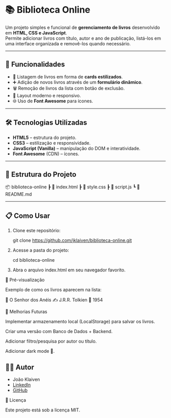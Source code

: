# 📚 Biblioteca Online

Um projeto simples e funcional de **gerenciamento de livros** desenvolvido em **HTML, CSS e JavaScript**.  
Permite adicionar livros com título, autor e ano de publicação, listá-los em uma interface organizada e removê-los quando necessário.

---

## 🚀 Funcionalidades

- 📖 Listagem de livros em forma de **cards estilizados**.
- ➕ Adição de novos livros através de um **formulário dinâmico**.
- 🗑 Remoção de livros da lista com botão de exclusão.
- 🎨 Layout moderno e responsivo.
- 🌐 Uso de **Font Awesome** para ícones.

---

## 🛠 Tecnologias Utilizadas

- **HTML5** – estrutura do projeto.
- **CSS3** – estilização e responsividade.
- **JavaScript (Vanilla)** – manipulação do DOM e interatividade.
- **Font Awesome** (CDN) – ícones.

---

## 📂 Estrutura do Projeto

📦 biblioteca-online
┣ 📜 index.html
┣ 📜 style.css
┣ 📜 script.js
┗ 📜 README.md

---

## 📋 Como Usar

1. Clone este repositório:

   git clone https://github.com/jklaiven/biblioteca-online.git

2. Acesse a pasta do projeto:

   cd biblioteca-online

3. Abra o arquivo index.html em seu navegador favorito.

🎨 Pré-visualização

Exemplo de como os livros aparecem na lista:

📖 O Senhor dos Anéis
✍️ J.R.R. Tolkien
📅 1954

🔮 Melhorias Futuras

Implementar armazenamento local (LocalStorage) para salvar os livros.

Criar uma versão com Banco de Dados + Backend.

Adicionar filtro/pesquisa por autor ou título.

Adicionar dark mode 🌙.

## 👨‍💻 Autor

- João Klaiven
- [LinkedIn](https://www.linkedin.com/in/joao-klaiven)
- [GitHub](https://github.com/jklaiven)

📜 Licença

Este projeto está sob a licença MIT.
